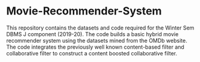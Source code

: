 # Movie-Recommender-System

This repository contains the datasets and code required for the Winter Sem DBMS J component (2019-20). The code builds a basic hybrid movie recommender system using the datasets mined from the OMDb website. The code integrates the previously well known content-based filter and collaborative filter to construct a content boosted collaborative filter.  
